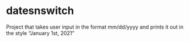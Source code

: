 # datesnswitch
Project that takes user input in the format mm/dd/yyyy and prints it out in the style “January 1st, 2021”
